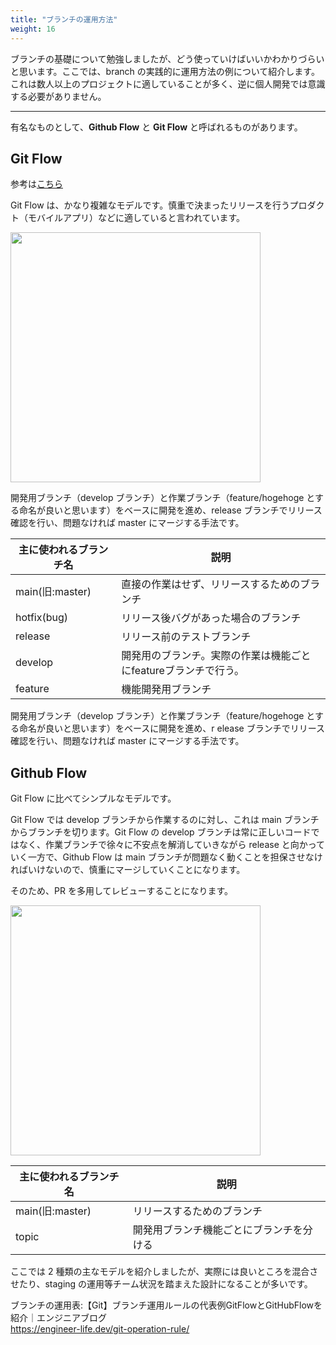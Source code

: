 ```yaml
---
title: "ブランチの運用方法"
weight: 16
---
```


ブランチの基礎について勉強しましたが、どう使っていけばいいかわかりづらいと思います。ここでは、branch の実践的に運用方法の例について紹介します。これは数人以上のプロジェクトに適していることが多く、逆に個人開発では意識する必要がありません。

---

有名なものとして、**Github Flow** と **Git Flow** と呼ばれるものがあります。

## Git Flow

参考は[こちら](https://nvie.com/posts/a-successful-git-branching-model/)

Git Flow は、かなり複雑なモデルです。慎重で決まったリリースを行うプロダクト（モバイルアプリ）などに適していると言われています。

<img src="/git_flow.png" width="400px">

開発用ブランチ（develop ブランチ）と作業ブランチ（feature/hogehoge とする命名が良いと思います）をベースに開発を進め、release ブランチでリリース確認を行い、問題なければ master にマージする手法です。

| 主に使われるブランチ名  | 説明                                                           | 
| ---------------------- | ------------------------------------------------------------- | 
| main(旧:master)        | 直接の作業はせず、リリースするためのブランチ                     | 
| hotfix(bug)            | リリース後バグがあった場合のブランチ                            | 
| release                | リリース前のテストブランチ                                     | 
| develop                | 開発用のブランチ。実際の作業は機能ごとにfeatureブランチで行う。  | 
| feature                | 機能開発用ブランチ                                             | 

開発用ブランチ（develop ブランチ）と作業ブランチ（feature/hogehoge とする命名が良いと思います）をベースに開発を進め、r
elease ブランチでリリース確認を行い、問題なければ master にマージする手法です。

## Github Flow

Git Flow に比べてシンプルなモデルです。

Git Flow では develop ブランチから作業するのに対し、これは main ブランチからブランチを切ります。Git Flow の develop ブランチは常に正しいコードではなく、作業ブランチで徐々に不安点を解消していきながら release と向かっていく一方で、Github Flow は main ブランチが問題なく動くことを担保させなければいけないので、慎重にマージしていくことになります。

そのため、PR を多用してレビューすることになります。

<img src="/github_flow.png" width="400px" />

| 主に使われるブランチ名 | 説明                                     | 
| ---------------------- | ---------------------------------------- | 
| main(旧:master)        | リリースするためのブランチ               | 
| topic                  | 開発用ブランチ機能ごとにブランチを分ける | 

ここでは 2 種類の主なモデルを紹介しましたが、実際には良いところを混合させたり、staging の運用等チーム状況を踏まえた設計になることが多いです。

ブランチの運用表:【Git】ブランチ運用ルールの代表例GitFlowとGitHubFlowを紹介｜エンジニアブログ  
https://engineer-life.dev/git-operation-rule/  